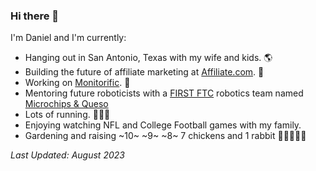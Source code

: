### Hi there 👋

I'm Daniel and I'm currently:

- Hanging out in San Antonio, Texas with my wife and kids. 🌎
- Building the future of affiliate marketing at [Affiliate.com](https://affiliate.com/). 🔗
- Working on [Monitorific](https://monitorific.com/). 🤖
- Mentoring future roboticists with a [FIRST FTC](https://www.firstinspires.org/robotics/ftc) robotics team named [Microchips & Queso](https://microchipsandqueso.com/)
- Lots of running. 🏃🏻‍♂️
- Enjoying watching NFL and College Football games with my family.
- Gardening and raising ~10~ ~9~ ~8~ 7 chickens and 1 rabbit 🐔🐓🐇👨‍🌾


_Last Updated: August 2023_
